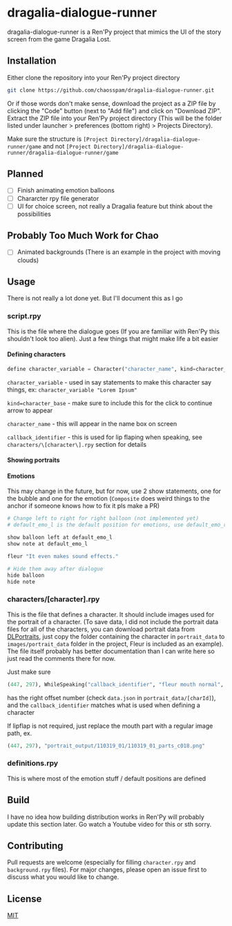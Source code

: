 # dragalia-dialogue-runner

dragalia-dialogue-runner is a Ren'Py project that mimics the UI of the story screen from the game Dragalia Lost.

## Installation

Either clone the repository into your Ren'Py project directory

```bash
git clone https://github.com/chaosspam/dragalia-dialogue-runner.git
```

Or if those words don't make sense, download the project as a ZIP file by clicking the "Code" button (next to "Add file") and click on "Download ZIP". Extract the ZIP file into your Ren'Py project directory (This will be the folder listed under launcher > preferences (bottom right) > Projects Directory).

Make sure the structure is `[Project Directory]/dragalia-dialogue-runner/game` and not `[Project Directory]/dragalia-dialogue-runner/dragalia-dialogue-runner/game`

## Planned

- [ ] Finish animating emotion balloons
- [ ] Chararcter rpy file generator
- [ ] UI for choice screen, not really a Dragalia feature but think about the possibilities

## Probably Too Much Work for Chao

- [ ] Animated backgrounds (There is an example in the project with moving clouds)

## Usage

There is not really a lot done yet. But I'll document this as I go 

### script.rpy

This is the file where the dialogue goes (If you are familiar with Ren'Py this shouldn't look too alien).
Just a few things that might make life a bit easier

#### Defining characters
```python
define character_variable = Character("character_name", kind=character_base, callback=speaker("callback_identifier")
```
`character_variable` - used in say statements to make this character say things, ex: `character_variable "Lorem Ipsum"` 

`kind=character_base` - make sure to include this for the click to continue arrow to appear

`character_name` - this will appear in the name box on screen 

`callback_identifier` - this is used for lip flaping when speaking, see `characters/\[character\].rpy` section for details

#### Showing portraits


#### Emotions
This may change in the future, but for now, use 2 show statements, one for the bubble and one for the emotion (`Composite` does weird things to the anchor if someone knows how to fix it pls make a PR)

```python
# Change left to right for right balloon (not implemented yet)
# default_emo_l is the default position for emotions, use default_emo_r for right (also not implemented yet)

show balloon left at default_emo_l
show note at default_emo_l

fleur "It even makes sound effects."

# Hide them away after dialogue
hide balloon
hide note
```

### characters/\[character\].rpy

This is the file that defines a character. It should include images used for the portrait of a character. (To save data, I did not include the portrait data files for all of the characters, you can download portrait data from [DLPortraits](https://github.com/sh0wer1ee/DLPortraits), just copy the folder containing the character in `portrait_data` to `images/portrait_data` folder in the project, Fleur is included as an example). The file itself probably has better documentation than I can write here so just read the comments there for now.

Just make sure
```python
(447, 297), WhileSpeaking("callback_identifier", "fleur mouth normal", "portrait_output/110319_01/110319_01_parts_c018.png")
```
has the right offset number (check `data.json` in `portrait_data/[charId]`), and the `callback_identifier` matches what is used when defining a character

If lipflap is not required, just replace the mouth part with a regular image path, ex.
```python
(447, 297), "portrait_output/110319_01/110319_01_parts_c018.png"
```

### definitions.rpy

This is where most of the emotion stuff / default positions are defined

## Build
I have no idea how building distribution works in Ren'Py will probably update this section later. Go watch a Youtube video for this or sth sorry.

## Contributing
Pull requests are welcome (especially for filling `character.rpy` and `background.rpy` files). For major changes, please open an issue first to discuss what you would like to change.

## License
[MIT](https://choosealicense.com/licenses/mit/)
